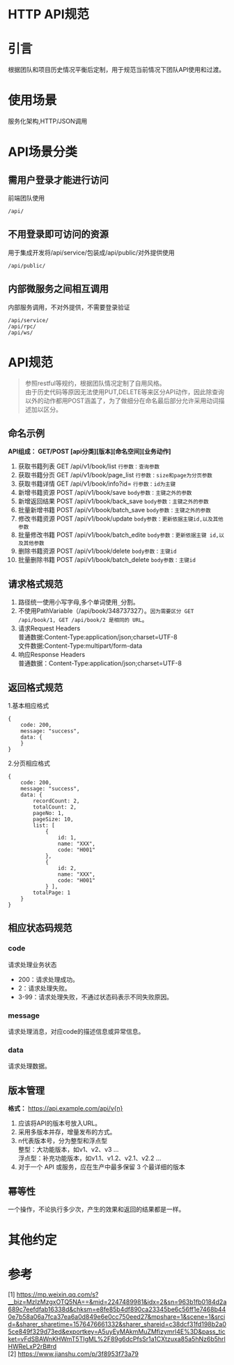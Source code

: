 # HTTP API规范

# 引言
根据团队和项目历史情况平衡后定制，用于规范当前情况下团队API使用和过渡。

# 使用场景
服务化架构,HTTP/JSON调用

# API场景分类
## 需用户登录才能进行访问
前端团队使用
```
/api/
```

## 不用登录即可访问的资源
用于集成开发将/api/service/包装成/api/public/对外提供使用
```
/api/public/
```

## 内部微服务之间相互调用
内部服务调用，不对外提供，不需要登录验证
```
/api/service/
/api/rpc/
/api/ws/
```

# API规范
> 参照restful等规约，根据团队情况定制了自用风格。  
> 由于历史代码等原因无法使用PUT,DELETE等来区分API动作，因此除查询以外的动作都用POST涵盖了，为了做细分在命名最后部分允许采用动词描述加以区分。

## 命名示例
**API组成： GET/POST [api分类][版本][命名空间][业务动作]**
1. 获取书籍列表 GET /api/v1/book/list `行参数：查询参数`
2. 获取书籍分页 GET /api/v1/book/page_list `行参数：size和page为分页参数`
3. 获取书籍详情 GET /api/v1/book/info?id= `行参数：id为主键`
4. 新增书籍资源 POST /api/v1/book/save `body参数：主键之外的参数`
5. 新增返回结果 POST /api/v1/book/back_save `body参数：主键之外的参数`
6. 批量新增书籍 POST /api/v1/book/batch_save `body参数：主键之外的参数`
7. 修改书籍资源 POST /api/v1/book/update `body参数：更新依据主键id,以及其他参数`
8. 批量修改书籍 POST /api/v1/book/batch_edite `body参数：更新依据主键 id,以及其他参数`
9. 删除书籍资源 POST /api/v1/book/delete `body参数：主键id`
10. 批量删除书籍 POST /api/v1/book/batch_delete `body参数：主键id`

## 请求格式规范

1. 路径统一使用小写字母,多个单词使用`_`分割。
2. 不使用PathVariable（/api/book/348737327）。`因为需要区分 GET /api/book/1, GET /api/book/2 是相同的 URL`。
3. 请求Request Headers  
普通数据:Content-Type:application/json;charset=UTF-8  
文件数据:Content-Type:multipart/form-data
4. 响应Response Headers  
普通数据：Content-Type:application/json;charset=UTF-8

## 返回格式规范

1.基本相应格式

```
{
    code: 200,
    message: "success",
    data: {
    }
}
```

2.分页相应格式
```
{
    code: 200,
    message: "success",
    data: {
        recordCount: 2,
        totalCount: 2,
        pageNo: 1,
        pageSize: 10,
        list: [
            {
                id: 1,
                name: "XXX",
                code: "H001"
            },
            {
                id: 2,
                name: "XXX",
                code: "H001"
            } ],
        totalPage: 1
    }
}
```


## 相应状态码规范
### code
请求处理业务状态
- 200：请求处理成功。
- 2：请求处理失败。
- 3-99：请求处理失败，不通过状态码表示不同失败原因。

### message
请求处理消息，对应code的描述信息或异常信息。
### data
请求处理数据。

## 版本管理
**格式：** https://api.example.com/api/v{n}  
1. 应该将API的版本号放入URL。
2. 采用多版本并存，增量发布的方式。
3. n代表版本号，分为整型和浮点型  
   整型：大功能版本，如v1、v2、v3 ...  
   浮点型：补充功能版本，如v1.1、v1.2、v2.1、v2.2 ...
4. 对于一个 API 或服务，应在生产中最多保留 3 个最详细的版本

## 幂等性
一个操作，不论执行多少次，产生的效果和返回的结果都是一样。

# 其他约定


# 参考
[1] https://mp.weixin.qq.com/s?__biz=MzIzMzgxOTQ5NA==&mid=2247489981&idx=2&sn=963b1fb0184d2a689c7eefdfab16338d&chksm=e8fe85b4df890ca23345be6c56ff1e7468b440e7b58a06a7fca37ea6a0d849e6e0cc750eed27&mpshare=1&scene=1&srcid=&sharer_sharetime=1576476661332&sharer_shareid=c38dcf31fd198b2a05ce849f329d73ed&exportkey=A5uyEyMAkmMuZMfizymrl4E%3D&pass_ticket=vFdSBAWnKHWmT5TIgML%2F89g6dcPfsSr1a1CXtzuxa85a5hNz6b5hrlHWReLxP2rB#rd  
[2] https://www.jianshu.com/p/3f8953f73a79